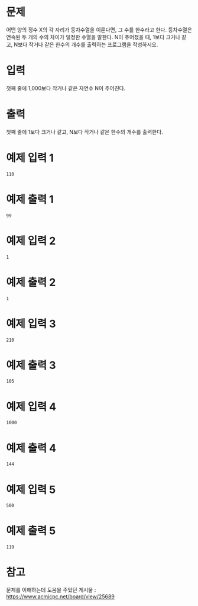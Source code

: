 # 문제

어떤 양의 정수 X의 각 자리가 등차수열을 이룬다면, 그 수를 한수라고 한다. 등차수열은 연속된 두 개의 수의 차이가 일정한 수열을 말한다. N이 주어졌을 때, 1보다 크거나 같고, N보다 작거나 같은 한수의 개수를 출력하는 프로그램을 작성하시오.

# 입력

첫째 줄에 1,000보다 작거나 같은 자연수 N이 주어진다.

# 출력

첫째 줄에 1보다 크거나 같고, N보다 작거나 같은 한수의 개수를 출력한다.

# 예제 입력 1

```
110
```

# 예제 출력 1

```
99
```

# 예제 입력 2

```
1
```

# 예제 출력 2

```
1
```

# 예제 입력 3

```
210
```

# 예제 출력 3

```
105
```

# 예제 입력 4

```
1000
```

# 예제 출력 4

```
144
```

# 예제 입력 5

```
500
```

# 예제 출력 5

```
119
```

# 참고

문제를 이해하는데 도움을 주었던 게시물 : https://www.acmicpc.net/board/view/25689
